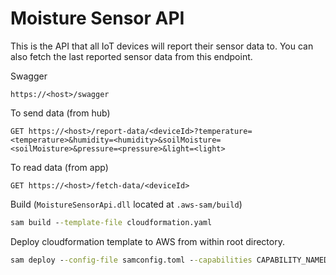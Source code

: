 # Moisture Sensor API

This is the API that all IoT devices will report their sensor data to. You can also fetch the last reported sensor data from this endpoint.

Swagger

```
https://<host>/swagger
```

To send data (from hub)

```
GET https://<host>/report-data/<deviceId>?temperature=<temperature>&humidity=<humidity>&soilMoisture=<soilMoisture>&pressure=<pressure>&light=<light>
```

To read data (from app)

```
GET https://<host>/fetch-data/<deviceId>
```

Build (`MoistureSensorApi.dll` located at `.aws-sam/build`)

```cmd
sam build --template-file cloudformation.yaml
```

Deploy cloudformation template to AWS from within root directory.

```cmd
sam deploy --config-file samconfig.toml --capabilities CAPABILITY_NAMED_IAM --no-confirm-changeset
```
